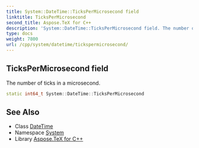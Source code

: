```yaml
---
title: System::DateTime::TicksPerMicrosecond field
linktitle: TicksPerMicrosecond
second_title: Aspose.TeX for C++
description: 'System::DateTime::TicksPerMicrosecond field. The number of ticks in a microsecond in C++.'
type: docs
weight: 7800
url: /cpp/system/datetime/tickspermicrosecond/
---
```

## TicksPerMicrosecond field


The number of ticks in a microsecond.

```cpp
static int64_t System::DateTime::TicksPerMicrosecond
```

## See Also

* Class [DateTime](../)
* Namespace [System](../../)
* Library [Aspose.TeX for C++](../../../)

